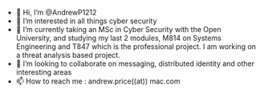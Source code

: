 - 👋 Hi, I’m @AndrewP1212
- 👀 I’m interested in all things cyber security
- 🌱 I’m currently taking an MSc in Cyber Security with the Open University, and studying my last 2 modules, M814 on Systems Engineering and T847 which is the professional project. I am working on a threat analysis based project.
- 💞️ I’m looking to collaborate on messaging, distributed identity and other interesting areas
- 📫 How to reach me : andrew.price((at)) mac.com

